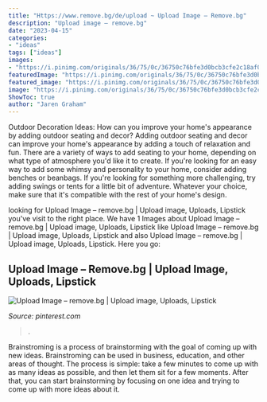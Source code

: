 ```yaml
---
title: "Https://www.remove.bg/de/upload ~ Upload Image – Remove.bg"
description: "Upload image – remove.bg"
date: "2023-04-15"
categories:
- "ideas"
tags: ["ideas"]
images:
- "https://i.pinimg.com/originals/36/75/0c/36750c76bfe3d0bcb3cfe2c18af0910a.jpg"
featuredImage: "https://i.pinimg.com/originals/36/75/0c/36750c76bfe3d0bcb3cfe2c18af0910a.jpg"
featured_image: "https://i.pinimg.com/originals/36/75/0c/36750c76bfe3d0bcb3cfe2c18af0910a.jpg"
image: "https://i.pinimg.com/originals/36/75/0c/36750c76bfe3d0bcb3cfe2c18af0910a.jpg"
ShowToc: true
author: "Jaren Graham"
---
```



Outdoor Decoration Ideas: How can you improve your home's appearance by adding outdoor seating and decor?
Adding outdoor seating and decor can improve your home's appearance by adding a touch of relaxation and fun. There are a variety of ways to add seating to your home, depending on what type of atmosphere you'd like it to create. If you're looking for an easy way to add some whimsy and personality to your home, consider adding benches or beanbags. If you're looking for something more challenging, try adding swings or tents for a little bit of adventure. Whatever your choice, make sure that it's compatible with the rest of your home's design.

	

		
looking for Upload Image – remove.bg | Upload image, Uploads, Lipstick you've visit to the right place. We have 1 Images about Upload Image – remove.bg | Upload image, Uploads, Lipstick like Upload Image – remove.bg | Upload image, Uploads, Lipstick and also Upload Image – remove.bg | Upload image, Uploads, Lipstick. Here you go:
		
    
## Upload Image – Remove.bg | Upload Image, Uploads, Lipstick

<img loading=lazy src="https://i.pinimg.com/originals/36/75/0c/36750c76bfe3d0bcb3cfe2c18af0910a.jpg" onerror="this.onerror=null;this.src='https://tse2.mm.bing.net/th?id=OIP.5Fk0opzEQ9_HGYbHOZEgFwHaJ4&amp;pid=15.1';" alt="Upload Image – remove.bg | Upload image, Uploads, Lipstick">

_Source: pinterest.com_

>. 

	

Brainstroming is a process of brainstorming with the goal of coming up with new ideas. Brainstroming can be used in business, education, and other areas of thought. The process is simple: take a few minutes to come up with as many ideas as possible, and then let them sit for a few moments. After that, you can start brainstorming by focusing on one idea and trying to come up with more ideas about it.

